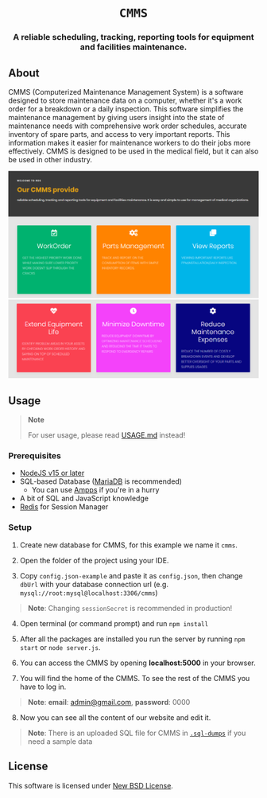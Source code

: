<h1 align="center"><code>CMMS</code></h1>

<h3 align="center"> A reliable scheduling, tracking, reporting tools for equipment and facilities maintenance.</h3>

## About
CMMS (Computerized Maintenance Management System) is a software designed to store maintenance data on a computer, whether it's a work order for a breakdown or a daily inspection. This software simplifies the maintenance management by giving users insight into the state of maintenance needs with comprehensive work order schedules, accurate inventory of spare parts, and access to very important reports. This information makes it easier for maintenance workers to do their jobs more effectively. CMMS is designed to be used in the medical field, but it can also be used in other industry.

![Work Orders](images/Feat_1.png)
![Work Orders](images/Feat_2.png)

## Usage

> **Note**
>
> For user usage, please read [USAGE.md](USAGE.md) instead!

### Prerequisites
- [NodeJS v15 or later](https://nodejs.org/en/)
- SQL-based Database ([MariaDB](https://mariadb.com) is recommended)
  - You can use [Ampps](https://www.ampps.com/downloads) if you're in a hurry
- A bit of SQL and JavaScript knowledge
- [Redis](https://redis.com/redis-enterprise-software/download-center/software/) for Session Manager

### Setup

1. Create new database for CMMS, for this example we name it `cmms`.

2. Open the folder of the project using your IDE.

3. Copy `config.json-example` and paste it as `config.json`, then change `dbUrl` with your database connection url (e.g. `mysql://root:mysql@localhost:3306/cmms`)

> **Note**: Changing `sessionSecret` is recommended in production!

4. Open terminal (or command prompt) and run `npm install`

5. After all the packages are installed you run the server by running `npm start` or `node server.js`.

6. You can access the CMMS by opening **localhost:5000** in your browser.

7. You will find the home of the CMMS. To see the rest of the CMMS you have to log in.

> **Note**: **email**: admin@gmail.com, **password**: 0000

8. Now you can see all the content of our website and edit it.

> **Note**: There is an uploaded SQL file for CMMS in [`.sql-dumps`](.sql-dumps/) if you need a sample data

<!-- I don't even know why you need this in the first place?
## CMMS Database Relation
![Work Orders](images/RM.png)
-->

## License
This software is licensed under [New BSD License](./LICENSE).
